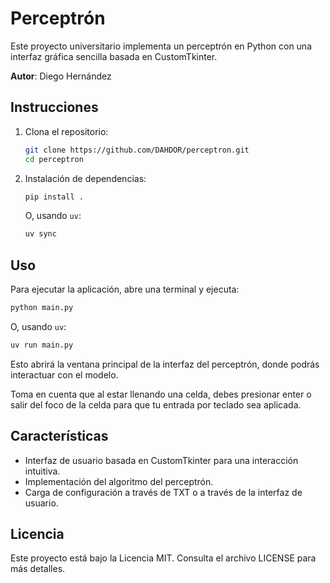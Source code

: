 # Perceptrón

Este proyecto universitario implementa un perceptrón en Python con una interfaz gráfica sencilla basada en CustomTkinter.

**Autor**: Diego Hernández

## Instrucciones

1. Clona el repositorio:
    ```bash
    git clone https://github.com/DAHDOR/perceptron.git
    cd perceptron
    ```

2. Instalación de dependencias:
    ```bash
    pip install .
    ```

    O, usando `uv`:
    ```bash
    uv sync
    ```

## Uso

Para ejecutar la aplicación, abre una terminal y ejecuta:
```bash
python main.py
```

O, usando `uv`:
```bash
uv run main.py
```

Esto abrirá la ventana principal de la interfaz del perceptrón, donde podrás interactuar con el modelo.

Toma en cuenta que al estar llenando una celda, debes presionar enter o salir del foco de la celda para que tu entrada por teclado sea aplicada.

## Características

- Interfaz de usuario basada en CustomTkinter para una interacción intuitiva.
- Implementación del algoritmo del perceptrón.
- Carga de configuración a través de TXT o a través de la interfaz de usuario.

## Licencia

Este proyecto está bajo la Licencia MIT. Consulta el archivo LICENSE para más detalles.